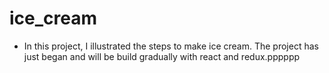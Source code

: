 # ice_cream

- In this project, I illustrated the steps to make ice cream. The project has just began and will be build gradually with react and redux.pppppp
